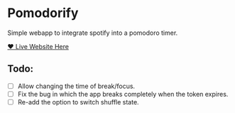 # Pomodorify
Simple webapp to integrate spotify into a pomodoro timer.

[❤️ Live Website Here](https://eurmn.github.io/pomodorify/)

## Todo:
  - [ ] Allow changing the time of break/focus.
  - [ ] Fix the bug in which the app breaks completely when the token expires.
  - [ ] Re-add the option to switch shuffle state.

